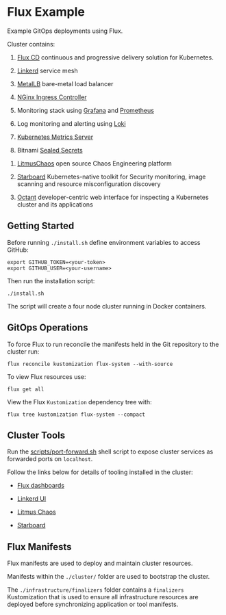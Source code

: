 # Flux Example

Example GitOps deployments using Flux.

Cluster contains:

1. [Flux CD](https://fluxcd.io/) continuous and progressive delivery solution for Kubernetes.

1. [Linkerd](https://linkerd.io/) service mesh

1. [MetalLB](https://metallb.org/) bare-metal load balancer

1. [NGinx Ingress Controller](https://kubernetes.github.io/ingress-nginx/)

1. Monitoring stack using [Grafana](https://grafana.com/) and [Prometheus](https://prometheus.io/)

1. Log monitoring and alerting using [Loki](https://grafana.com/oss/loki/)

1. [Kubernetes Metrics Server](https://github.com/kubernetes-sigs/metrics-server)

1. Bitnami [Sealed Secrets](https://github.com/bitnami-labs/sealed-secrets)

<!-- 1. [Kyverno](https://kyverno.io/) policy management and enforcement -->

1. [LitmusChaos](https://litmuschaos.io/) open source Chaos Engineering platform

1. [Starboard](https://github.com/aquasecurity/starboard) Kubernetes-native toolkit for Security monitoring, image scanning and resource misconfiguration discovery

1. [Octant](https://octant.dev/) developer-centric web interface for inspecting a Kubernetes cluster and its applications

## Getting Started

Before running `./install.sh` define environment variables to access GitHub:

```shell
export GITHUB_TOKEN=<your-token>
export GITHUB_USER=<your-username>
```

Then run the installation script:

```shell
./install.sh
```

The script will create a four node cluster running in Docker containers.

## GitOps Operations

To force Flux to run reconcile the manifests held in the Git repository to the cluster run:

```shell
flux reconcile kustomization flux-system --with-source
```

To view Flux resources use:

```shell
flux get all
```

View the Flux `Kustomization` dependency tree with:

```shell
flux tree kustomization flux-system --compact
```

## Cluster Tools

Run the [scripts/port-forward.sh](./scripts/port-forward.sh) shell script to expose cluster services as forwarded ports on `localhost`.

Follow the links below for details of tooling installed in the cluster:

* [Flux dashboards](./infrastructure/monitoring/README.md)

* [Linkerd UI](./infrastructure/service-mesh/linkerd-viz/README.md)

* [Litmus Chaos](./tools/litmus/README.md)

<!-- * [Policy Reporter UI](./infrastructure/policy/policy-reporter/README.md) -->

* [Starboard](./tools/starboard/README.md)

## Flux Manifests

Flux manifests are used to deploy and maintain cluster resources.

Manifests within the `./cluster/` folder are used to bootstrap the cluster.

The `./infrastructure/finalizers` folder contains a `finalizers` Kustomization that is used to ensure all infrastructure resources are deployed before synchronizing application or tool manifests.
